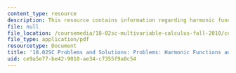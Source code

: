 ```yaml
---
content_type: resource
description: This resource contains information regarding harmonic functions and averages.
file: null
file_location: /coursemedia/18-02sc-multivariable-calculus-fall-2010/ce9a5e77be429010ae34c7355f9a0c54_MIT18_02SC_pb_87_comb.pdf
file_type: application/pdf
resourcetype: Document
title: '18.02SC Problems and Solutions: Problems: Harmonic Functions and Averages'
uid: ce9a5e77-be42-9010-ae34-c7355f9a0c54
---
```

